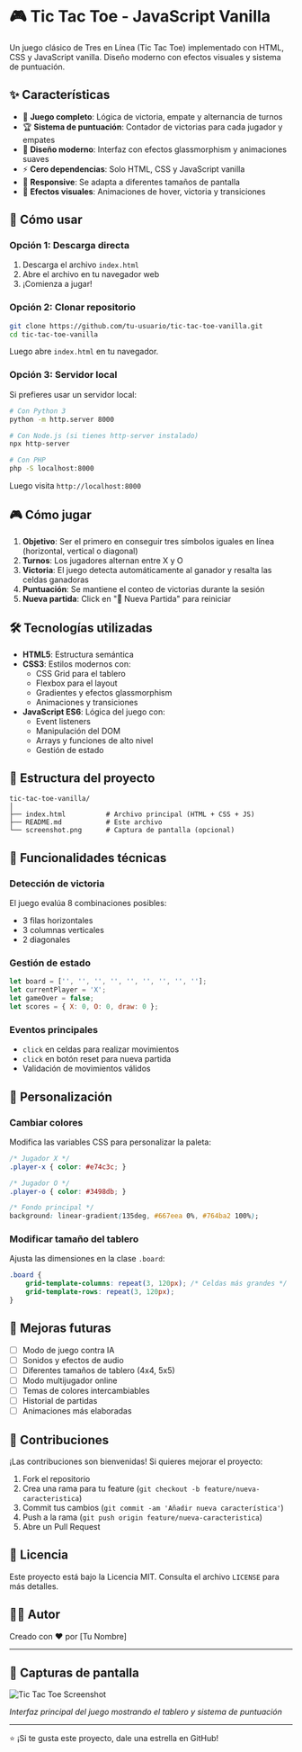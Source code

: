 # 🎮 Tic Tac Toe - JavaScript Vanilla

Un juego clásico de Tres en Línea (Tic Tac Toe) implementado con HTML, CSS y JavaScript vanilla. Diseño moderno con efectos visuales y sistema de puntuación.

## ✨ Características

- 🎯 **Juego completo**: Lógica de victoria, empate y alternancia de turnos
- 🏆 **Sistema de puntuación**: Contador de victorias para cada jugador y empates
- 🎨 **Diseño moderno**: Interfaz con efectos glassmorphism y animaciones suaves
- ⚡ **Cero dependencias**: Solo HTML, CSS y JavaScript vanilla
- 📱 **Responsive**: Se adapta a diferentes tamaños de pantalla
- 🌟 **Efectos visuales**: Animaciones de hover, victoria y transiciones

## 🚀 Cómo usar

### Opción 1: Descarga directa
1. Descarga el archivo `index.html`
2. Abre el archivo en tu navegador web
3. ¡Comienza a jugar!

### Opción 2: Clonar repositorio
```bash
git clone https://github.com/tu-usuario/tic-tac-toe-vanilla.git
cd tic-tac-toe-vanilla
```

Luego abre `index.html` en tu navegador.

### Opción 3: Servidor local
Si prefieres usar un servidor local:

```bash
# Con Python 3
python -m http.server 8000

# Con Node.js (si tienes http-server instalado)
npx http-server

# Con PHP
php -S localhost:8000
```

Luego visita `http://localhost:8000`

## 🎮 Cómo jugar

1. **Objetivo**: Ser el primero en conseguir tres símbolos iguales en línea (horizontal, vertical o diagonal)
2. **Turnos**: Los jugadores alternan entre X y O
3. **Victoria**: El juego detecta automáticamente al ganador y resalta las celdas ganadoras
4. **Puntuación**: Se mantiene el conteo de victorias durante la sesión
5. **Nueva partida**: Click en "🔄 Nueva Partida" para reiniciar

## 🛠️ Tecnologías utilizadas

- **HTML5**: Estructura semántica
- **CSS3**: Estilos modernos con:
  - CSS Grid para el tablero
  - Flexbox para el layout
  - Gradientes y efectos glassmorphism
  - Animaciones y transiciones
- **JavaScript ES6**: Lógica del juego con:
  - Event listeners
  - Manipulación del DOM
  - Arrays y funciones de alto nivel
  - Gestión de estado

## 📁 Estructura del proyecto

```
tic-tac-toe-vanilla/
│
├── index.html          # Archivo principal (HTML + CSS + JS)
├── README.md           # Este archivo
└── screenshot.png      # Captura de pantalla (opcional)
```

## 🔧 Funcionalidades técnicas

### Detección de victoria
El juego evalúa 8 combinaciones posibles:
- 3 filas horizontales
- 3 columnas verticales  
- 2 diagonales

### Gestión de estado
```javascript
let board = ['', '', '', '', '', '', '', '', ''];
let currentPlayer = 'X';
let gameOver = false;
let scores = { X: 0, O: 0, draw: 0 };
```

### Eventos principales
- `click` en celdas para realizar movimientos
- `click` en botón reset para nueva partida
- Validación de movimientos válidos

## 🎨 Personalización

### Cambiar colores
Modifica las variables CSS para personalizar la paleta:

```css
/* Jugador X */
.player-x { color: #e74c3c; }

/* Jugador O */  
.player-o { color: #3498db; }

/* Fondo principal */
background: linear-gradient(135deg, #667eea 0%, #764ba2 100%);
```

### Modificar tamaño del tablero
Ajusta las dimensiones en la clase `.board`:

```css
.board {
    grid-template-columns: repeat(3, 120px); /* Celdas más grandes */
    grid-template-rows: repeat(3, 120px);
}
```

## 🚀 Mejoras futuras

- [ ] Modo de juego contra IA
- [ ] Sonidos y efectos de audio
- [ ] Diferentes tamaños de tablero (4x4, 5x5)
- [ ] Modo multijugador online
- [ ] Temas de colores intercambiables
- [ ] Historial de partidas
- [ ] Animaciones más elaboradas

## 🤝 Contribuciones

¡Las contribuciones son bienvenidas! Si quieres mejorar el proyecto:

1. Fork el repositorio
2. Crea una rama para tu feature (`git checkout -b feature/nueva-caracteristica`)
3. Commit tus cambios (`git commit -am 'Añadir nueva característica'`)
4. Push a la rama (`git push origin feature/nueva-caracteristica`)
5. Abre un Pull Request

## 📝 Licencia

Este proyecto está bajo la Licencia MIT. Consulta el archivo `LICENSE` para más detalles.

## 👨‍💻 Autor

Creado con ❤️ por [Tu Nombre]

---

## 📸 Capturas de pantalla

![Tic Tac Toe Screenshot](screenshot.png)

*Interfaz principal del juego mostrando el tablero y sistema de puntuación*

---

⭐ ¡Si te gusta este proyecto, dale una estrella en GitHub!